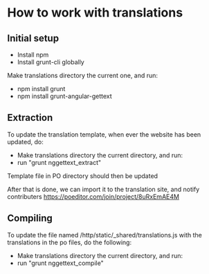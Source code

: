 # How to work with translations

## Initial setup

* Install npm
* Install grunt-cli globally

Make translations directory the current one, and run:

* npm install grunt
* npm install grunt-angular-gettext

## Extraction

To update the translation template, when ever the website has been updated, do:

* Make translations directory the current directory, and run:
* run "grunt nggettext_extract"

Template file in PO directory should then be updated

After that is done, we can import it to the translation site, and notify contributers
https://poeditor.com/join/project/8uRxEmAE4M


## Compiling
To update the file named /http/static/_shared/translations.js with the translations in the po files, do the following:

* Make translations directory the current directory, and run:
* run "grunt nggettext_compile"
